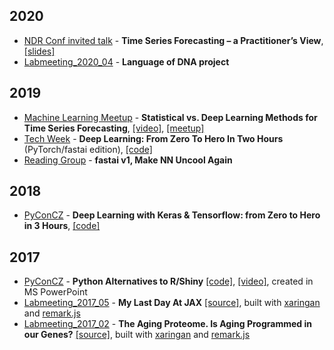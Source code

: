 ## 2020
* [NDR Conf invited talk](https://ndrconf.ai/speaker/petr-simecek/) - **Time Series Forecasting – a Practitioner’s View**, [[slides]](https://docs.google.com/presentation/d/1ag_6ZNgorymHTEA386rrechCUFp4m1CPfz1MbR3zhJ0/edit?usp=sharing)
* [Labmeeting_2020_04](https://docs.google.com/presentation/d/1d_rcSlOkK_fwWUnlgZzrIr59iarCUiH-DVgu94UExHY/edit?usp=sharing) - **Language of DNA project**

## 2019

* [Machine Learning Meetup](https://drive.google.com/open?id=1IVDMTCjrMnzGDT7O1W3xcFbNvBIbmzfNtdaWXMbkPVQ) - **Statistical vs. Deep Learning Methods for Time Series Forecasting**, [[video]](https://www.youtube.com/watch?v=mqYwy5RuSQQ), [[meetup]](https://www.meetup.com/Machine-Learning-Meetup-Brno/events/258708029/)
* [Tech Week](https://docs.google.com/presentation/d/1gFOewfTRLQusBXPrSGeEV7T5jyMeYS4fnbwF2AHBIfQ/edit?usp=sharing) - **Deep Learning: From Zero To Hero In Two Hours** (PyTorch/fastai edition), [[code]](https://github.com/simecek/from0toheroin2h)
* [Reading Group](https://docs.google.com/presentation/d/1s-KI0cQxS623R8VoiwqEa0zTnbfFW70ueW41ITQLvRw/edit?usp=sharing) - **fastai v1, Make NN Uncool Again** 

## 2018

* [PyConCZ](https://docs.google.com/presentation/d/1LgloSu5EkRwX2Z6QtdzNbIhWdr_RGMsfWVO4NMbj4oE/edit?usp=sharing) - **Deep Learning with Keras & Tensorflow: from Zero to Hero in 3 Hours**, [[code]](https://github.com/karlafej/keras_pyconCZ)

## 2017

* [PyConCZ](http://crysa.fzu.cz/karla/slides/pycon2017.pdf) - **Python Alternatives to R/Shiny** [[code]](https://github.com/karlafej/WebAppEx), [[video]](https://www.youtube.com/watch?v=170uRdCLUPY&feature=youtu.be&t=4h15m55s), created in MS PowerPoint
* [Labmeeting_2017_05](https://simecek.github.io/Labmeeting_2017_05/Labmeeting_2017_05.html#1) - **My Last Day At JAX** [[source]](https://github.com/simecek/Labmeeting_2017_05), built with [xaringan](https://github.com/yihui/xaringan) and [remark.js](https://remarkjs.com/#1)
* [Labmeeting_2017_02](https://simecek.github.io/Labmeeting_2017_02/Labmeeting_2017_02.html#1) - **The Aging Proteome. Is Aging Programmed in our Genes?** [[source]](https://github.com/simecek/Labmeeting_2017_02), built with [xaringan](https://github.com/yihui/xaringan) and [remark.js](https://remarkjs.com/#1)
